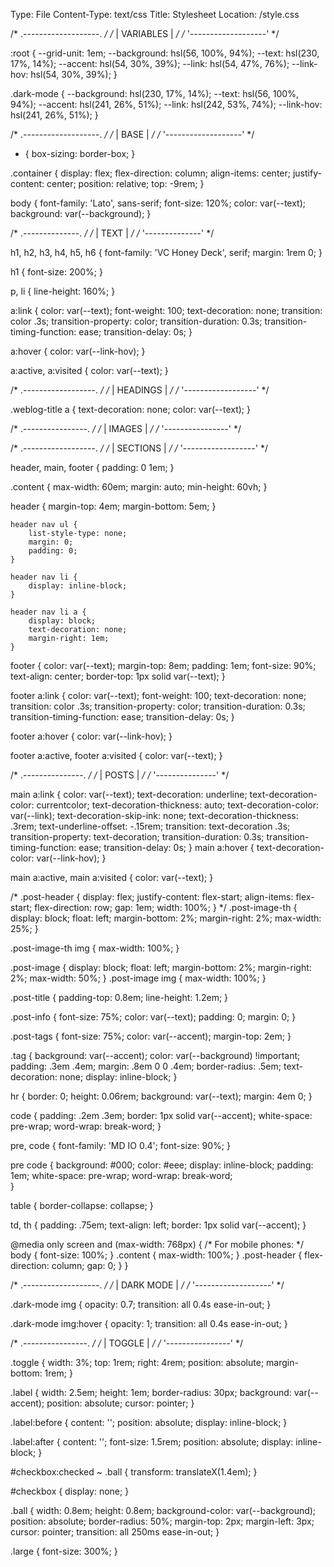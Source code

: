 Type: File
Content-Type: text/css
Title: Stylesheet
Location: /style.css



/* .-------------------. */
/* |     VARIABLES     | */
/* '-------------------' */


 :root {
    --grid-unit: 1em;
    --background: hsl(56, 100%, 94%);
    --text: hsl(230, 17%, 14%);
    --accent: hsl(54, 30%, 39%);
    --link: hsl(54, 47%, 76%); 
    --link-hov: hsl(54, 30%, 39%);
}

.dark-mode {
    --background: hsl(230, 17%, 14%);
    --text: hsl(56, 100%, 94%);
    --accent: hsl(241, 26%, 51%);
    --link: hsl(242, 53%, 74%);
    --link-hov: hsl(241, 26%, 51%);
}

/* .-------------------. */
/* |        BASE       | */
/* '-------------------' */

* {
	box-sizing: border-box;
}

.container {
    display: flex;
    flex-direction: column;
    align-items: center;
    justify-content: center;
    position: relative;
    top: -9rem;
}

body {
	font-family: 'Lato', sans-serif;
	font-size: 120%;
	color: var(--text);
	background: var(--background);
}


/* .--------------. */
/* |     TEXT     | */
/* '--------------' */

h1, h2, h3, h4, h5, h6 {
	font-family: 'VC Honey Deck', serif;
	margin: 1rem 0;
}

h1 {
    font-size: 200%;
}

p, li {
	line-height: 160%;
}

a:link { 
    color: var(--text);
    font-weight: 100;
    text-decoration: none;
    transition: color .3s;
    transition-property: color;
    transition-duration: 0.3s;
    transition-timing-function: ease;
    transition-delay: 0s;
}

a:hover { 
    color: var(--link-hov); 
}

a:active, a:visited { 
    color: var(--text); 
}


/* .------------------. */
/* |     HEADINGS     | */
/* '------------------' */

.weblog-title a {
	text-decoration: none;
	color: var(--text);
}

/* .----------------. */
/* |     IMAGES     | */
/* '----------------' */

/* .------------------. */
/* |     SECTIONS     | */
/* '------------------' */

header, main, footer {
	padding: 0 1em;
}

.content {
    max-width: 60em;
    margin: auto;
    min-height: 60vh;
}

header {
	margin-top: 4em;
    margin-bottom: 5em;
}

    header nav ul {
        list-style-type: none;
        margin: 0;
        padding: 0;
    }

    header nav li {
        display: inline-block;
    }

    header nav li a {
        display: block;
        text-decoration: none;
        margin-right: 1em;
    }

footer {
    color: var(--text);
	margin-top: 8em;
    padding: 1em;
	font-size: 90%;
	text-align: center;
    border-top: 1px solid var(--text);
}

footer a:link { 
    color: var(--text);
    font-weight: 100;
    text-decoration: none;
    transition: color .3s;
    transition-property: color;
    transition-duration: 0.3s;
    transition-timing-function: ease;
    transition-delay: 0s;
}

footer a:hover { 
    color: var(--link-hov); 
}

footer a:active, footer a:visited { 
    color: var(--text); 
}

/* .---------------. */
/* |     POSTS     | */
/* '---------------' */


main a:link { 
    color: var(--text);
    text-decoration: underline;
    text-decoration-color: currentcolor;
    text-decoration-thickness: auto;
    text-decoration-color: var(--link);
    text-decoration-skip-ink: none;
    text-decoration-thickness: .3rem;
    text-underline-offset: -.15rem;
    transition: text-decoration .3s;
    transition-property: text-decoration;
    transition-duration: 0.3s;
    transition-timing-function: ease;
    transition-delay: 0s;
}
main a:hover { 
    text-decoration-color: var(--link-hov); 
}

main a:active, main a:visited { 
    color: var(--text); 
}

/*
.post-header {
  display: flex;
  justify-content: flex-start;
  align-items: flex-start;
  flex-direction: row;
  gap: 1em;
  width: 100%;
}
*/
.post-image-th {
    display: block;
  float: left;
  margin-bottom: 2%;
  margin-right: 2%;
  max-width: 25%;
}

.post-image-th img {
  max-width: 100%;
}

.post-image {
  display: block;
  float: left;
  margin-bottom: 2%;
  margin-right: 2%;
  max-width: 50%;
}
    .post-image img {
        max-width: 100%;
    }

.post-title {
    padding-top: 0.8em;
    line-height: 1.2em;
}

.post-info {
	font-size: 75%;
	color: var(--text);
    padding: 0;
    margin: 0;
}

.post-tags {
	font-size: 75%;
	color: var(--accent);
    margin-top: 2em;
}

.tag {
	background: var(--accent);
	color: var(--background) !important;
	padding: .3em .4em;
	margin: .8em 0 0 .4em;
	border-radius: .5em;
	text-decoration: none;
	display: inline-block;
}

hr {
	border: 0;
	height: 0.06rem;
	background: var(--text);
	margin: 4em 0;
}

code {
	padding: .2em .3em;
	border: 1px solid var(--accent);
	white-space: pre-wrap;
	word-wrap: break-word; 
}

pre, code {
	font-family: 'MD IO 0.4';
	font-size: 90%;
}

pre code {
	background: #000;
	color: #eee;
	display: inline-block;
	padding: 1em;
	white-space: pre-wrap;
	word-wrap: break-word;   
}


table {
	border-collapse: collapse;
}

td, th {
	padding: .75em;
	text-align: left;
	border: 1px solid var(--accent);
}


@media only screen and (max-width: 768px) {
  /* For mobile phones: */
  body {
    font-size: 100%;
  }
  .content {
    max-width: 100%;
  }
  .post-header {
    flex-direction: column;
    gap: 0;
  }
}

/* .-------------------. */
/* |     DARK MODE     | */
/* '-------------------' */


.dark-mode img {
    opacity: 0.7;
    transition: all 0.4s ease-in-out;
}

.dark-mode img:hover {
    opacity: 1;
    transition: all 0.4s ease-in-out;
}


/* .----------------. */
/* |     TOGGLE     | */
/* '----------------' */


.toggle {
    width: 3%;
    top: 1rem;
    right: 4rem;
    position: absolute;
    margin-bottom: 1rem;
}

.label {
    width: 2.5em;
    height: 1em;
    border-radius: 30px;
    background: var(--accent);
    position: absolute;
    cursor: pointer;
}

.label:before {
    content: '';
    position: absolute;
    display: inline-block;
}

.label:after {
    content: '';
    font-size: 1.5rem;
    position: absolute;
    display: inline-block;
}

#checkbox:checked ~ .ball {
    transform: translateX(1.4em);
}

#checkbox {
    display: none;
}

.ball {
    width: 0.8em;
    height: 0.8em;
    background-color: var(--background);
    position: absolute;
    border-radius: 50%;
    margin-top: 2px;
    margin-left: 3px;
    cursor: pointer;
    transition: all 250ms ease-in-out;
}

.large {
    font-size: 300%;
}